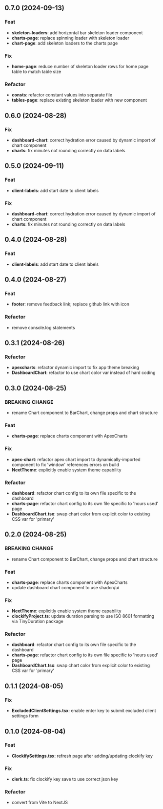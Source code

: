 ## 0.7.0 (2024-09-13)

### Feat

-   **skeleton-loaders**: add horizontal bar skeleton loader component
-   **charts-page**: replace spinning loader with skeleton loader
-   **chart-page**: add skeleton loaders to the charts page

### Fix

-   **home-page**: reduce number of skeleton loader rows for home page table to match table size

### Refactor

-   **consts**: refactor constant values into separate file
-   **tables-page**: replace existing skeleton loader with new component

## 0.6.0 (2024-08-28)

### Fix

-   **dashboard-chart**: correct hydration error caused by dynamic import of chart component
-   **charts**: fix minutes not rounding correctly on data labels

## 0.5.0 (2024-09-11)

### Feat

-   **client-labels**: add start date to client labels

### Fix

-   **dashboard-chart**: correct hydration error caused by dynamic import of chart component
-   **charts**: fix minutes not rounding correctly on data labels

## 0.4.0 (2024-08-28)

### Feat

-   **client-labels**: add start date to client labels

## 0.4.0 (2024-08-27)

### Feat

-   **footer**: remove feedback link; replace github link with icon

### Refactor

-   remove console.log statements

## 0.3.1 (2024-08-26)

### Refactor

-   **apexcharts**: refactor dynamic import to fix app theme breaking
-   **DashboardChart**: refactor to use chart color var instead of hard coding

## 0.3.0 (2024-08-25)

### BREAKING CHANGE

-   rename Chart component to BarChart, change props and chart structure

### Feat

-   **charts-page**: replace charts component with ApexCharts

### Fix

-   **apex-chart**: refactor apex chart import to dynamically-imported component to fix 'window' references errors on build
-   **NextTheme**: explicitly enable system theme capability

### Refactor

-   **dashboard**: refactor chart config to its own file specific to the dashboard
-   **charts-page**: refactor chart config to its own file specific to 'hours used' page
-   **DashboardChart.tsx**: swap chart color from explicit color to existing CSS var for 'primary'

## 0.2.0 (2024-08-25)

### BREAKING CHANGE

-   rename Chart component to BarChart, change props and chart structure

### Feat

-   **charts-page**: replace charts component with ApexCharts
-   update dashboard chart component to use shadcn/ui

### Fix

-   **NextTheme**: explicitly enable system theme capability
-   **clockifyProject.ts**: update duration parsing to use ISO 8601 formatting via TinyDuration package

### Refactor

-   **dashboard**: refactor chart config to its own file specific to the dashboard
-   **charts-page**: refactor chart config to its own file specific to 'hours used' page
-   **DashboardChart.tsx**: swap chart color from explicit color to existing CSS var for 'primary'

## 0.1.1 (2024-08-05)

### Fix

-   **ExcludedClientSettings.tsx**: enable enter key to submit excluded client settings form

## 0.1.0 (2024-08-04)

### Feat

-   **ClockifySettings.tsx**: refresh page after adding/updating clockify key

### Fix

-   **clerk.ts**: fix clockify key save to use correct json key

### Refactor

-   convert from Vite to NextJS
